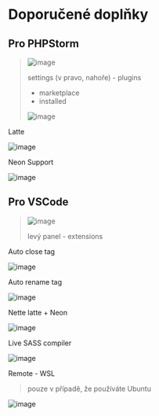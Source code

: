 # Doporučené doplňky

## Pro PHPStorm

> ![image](https://user-images.githubusercontent.com/91970419/191775830-d50dc92e-feb1-4f9e-943a-03f2f9cbeb27.png)
> 
> settings (v pravo, nahoře) - plugins
> - marketplace
> - installed
> 
> ![image](https://user-images.githubusercontent.com/91970419/191776093-61ce4a55-829e-4261-aae3-7deb98fbe064.png)

Latte

![image](https://user-images.githubusercontent.com/91970419/191776184-355068c1-da01-45b7-8832-2dc4b6d76a18.png)

Neon Support

![image](https://user-images.githubusercontent.com/91970419/191776247-2bf5cd99-ec6e-4fbe-aac3-f3ebf2fa3817.png)

## Pro VSCode

> ![image](https://user-images.githubusercontent.com/91970419/191776423-7ee1a279-77b3-4d27-a935-d0a9be24fd87.png)
>
> levý panel - extensions

Auto close tag

![image](https://user-images.githubusercontent.com/91970419/191776584-dcd054d0-b87f-490b-98a1-2e0ad1033ea5.png)

Auto rename tag

![image](https://user-images.githubusercontent.com/91970419/191776671-36c9f7a6-a08f-4b51-b251-370fe212db85.png)

Nette latte + Neon

![image](https://user-images.githubusercontent.com/91970419/191776779-7a56963d-abe3-4f8d-9c7f-c3f89db47e03.png)

Live SASS compiler

![image](https://user-images.githubusercontent.com/91970419/191776913-e1d1968b-f5b6-4480-bdd2-ee18ce0cbd44.png)

Remote - WSL
> pouze v případě, že používáte Ubuntu

![image](https://user-images.githubusercontent.com/91970419/191777031-1e8ed23d-1a19-47ca-a2a4-00fc7f6e80a0.png)

